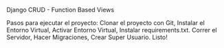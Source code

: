 Django CRUD - Function Based Views

Pasos para ejecutar el proyecto: Clonar el proyecto con Git, Instalar el Entorno Virtual, Activar Entorno Virtual, Instalar requirements.txt. Correr el Servidor, Hacer Migraciones, Crear Super Usuario. Listo!
